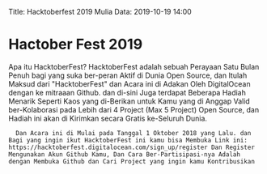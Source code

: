 Title: Hacktoberfest 2019 Mulia
Data: 2019-10-19 14:00

# Hactober Fest 2019

<body>Apa itu HacktoberFest?
       HacktoberFest adalah sebuah Perayaan Satu Bulan Penuh bagi yang suka ber-peran Aktif di Dunia Open Source, dan Itulah Maksud dari "HacktoberFest" dan Acara ini di Adakan Oleh DigitalOcean dengan ke mitraaan Github. dan di-sini Juga terdapat Beberapa Hadiah Menarik Seperti Kaos yang di-Berikan untuk Kamu yang di Anggap Valid ber-Kolaborasi pada Lebih dari 4 Project (Max 5 Project) Open Source, dan Hadiah ini akan di Kirimkan secara Gratis ke-Seluruh Dunia.

      Dan Acara ini di Mulai pada Tanggal 1 Oktober 2018 yang Lalu. dan Bagi yang ingin ikut HacktoberFest ini kamu bisa Membuka Link ini:  https://hacktoberfest.digitalocean.com/sign_up/register Dan Register Mengunakan Akun Github Kamu, Dan Cara Ber-Partisipasi-nya Adalah dengan Membuka Github dan Cari Project yang ingin kamu Kontribusikan
</body>